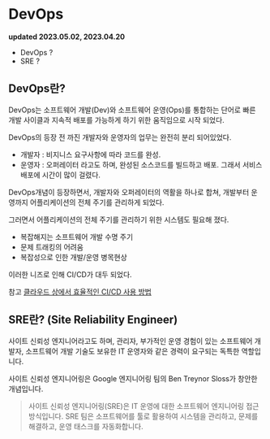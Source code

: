 # DevOps

**updated 2023.05.02, 2023.04.20**

- DevOps ?
- SRE ?

## DevOps란?

DevOps는 소프트웨어 개발(Dev)와 소프트웨어 운영(Ops)를 통합하는 단어로
빠른 개발 사이클과 지속적 배포를 가능하게 하기 위한 움직임으로 시작 되었다.

DevOps의 등장 전 까진 개발자와 운영자의 업무는 완전히 분리 되어있었다.

- 개발자 : 비지니스 요구사항에 따라 코드를 완성.
- 운영자 : 오퍼레이터 라고도 하며, 완성된 소스코드를 빌드하고 배포.
  그래서 서비스 배포에 시간이 많이 걸렸다.

DevOps개념이 등장하면서, 개발자와 오퍼레이터의 역활을 하나로 합쳐,
개발부터 운영까지 어플리케이션의 전체 주기를 관리하게 되었다.

그러면서 어플리케이션의 전체 주기를 관리하기 위한 시스템도 필요해 졌다.

- 복잡해지는 소프트웨어 개발 수명 주기
- 문제 트래킹의 어려움
- 복잡성으로 인한 개발/운영 병목현상

이러한 니즈로 인해 CI/CD가 대두 되었다.

참고 [클라우드 상에서 효율적인 CI/CD 사용 방법](https://www.edwith.org/nclouddevtools/lecture/350981?isDesc=false)

## SRE란? (Site Reliability Engineer)

사이트 신뢰성 엔지니어라고도 하며, 관리자, 부가적인 운영 경험이 있는 소프트웨어 개발자, 소프트웨어 개발 기술도 보유한 IT 운영자와 같은 경력이 요구되는 독특한 역할입니다.

사이트 신뢰성 엔지니어링은 Google 엔지니어링 팀의 Ben Treynor Sloss가 창안한 개념입니다.

> 사이트 신뢰성 엔지니어링(SRE)은 IT 운영에 대한 소프트웨어 엔지니어링 접근 방식입니다. SRE 팀은 소프트웨어를 툴로 활용하여 시스템을 관리하고, 문제를 해결하고, 운영 태스크를 자동화합니다.
